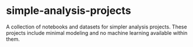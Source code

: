 # simple-analysis-projects
A collection of notebooks and datasets for simpler analysis projects. These projects include minimal modeling and no machine learning available within them.
